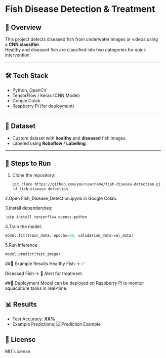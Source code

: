 # Fish Disease Detection & Treatment
## 📌 Overview
This project detects diseased fish from underwater images or videos using a **CNN classifier**.  
Healthy and diseased fish are classified into two categories for quick intervention.

---

## 🛠️ Tech Stack
- Python, OpenCV
- TensorFlow / Keras (CNN Model)
- Google Colab
- Raspberry Pi (for deployment)

---

## 📂 Dataset
- Custom dataset with **healthy** and **diseased** fish images.
- Labeled using **Roboflow** / **LabelImg**.

---

## 🚀 Steps to Run
1. Clone the repository:
   ```bash
   git clone https://github.com/yourusername/fish-disease-detection.git
   cd fish-disease-detection
2.Open Fish_Disease_Detection.ipynb in Google Colab.

3.Install dependencies:

````python
!pip install tensorflow opencv-python
````

4.Train the model:

````python
model.fit(train_data, epochs=20, validation_data=val_data)
````

5.Run inference:

````python
model.predict(test_image)
````

##📸 Example Results
Healthy Fish → ✅

Diseased Fish → 🚨 Alert for treatment

##🤖 Deployment
Model can be deployed on Raspberry Pi to monitor aquaculture tanks in real-time.

## 📊 Results
- Test Accuracy: **XX%**
- Example Predictions:
  ![Prediction Example](sample_output)

## 📜 License
MIT License
   
